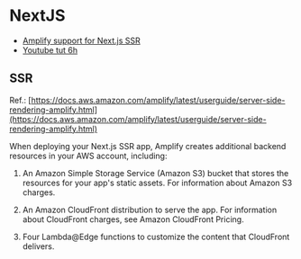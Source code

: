 # NextJS
* [Amplify support for Next.js SSR](https://docs.aws.amazon.com/amplify/latest/userguide/server-side-rendering-amplify.html#ssr-Amplify-support)
* [Youtube tut 6h](https://www.youtube.com/watch?v=cLKLqpxPSws&t=7072s&ab_channel=JarrodWatts)

## SSR

Ref.: [https://docs.aws.amazon.com/amplify/latest/userguide/server-side-rendering-amplify.html](https://docs.aws.amazon.com/amplify/latest/userguide/server-side-rendering-amplify.html)

When deploying your Next.js SSR app, Amplify creates additional backend resources in your AWS account, including:

1) An Amazon Simple Storage Service (Amazon S3) bucket that stores the resources for your app's static assets. For information about Amazon S3 charges.

2) An Amazon CloudFront distribution to serve the app. For information about CloudFront charges, see Amazon CloudFront Pricing.

3) Four Lambda@Edge functions to customize the content that CloudFront delivers.
